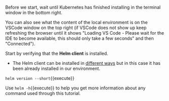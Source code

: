 Before we start, wait until Kubernetes has finished installing in the terminal window in the bottom right. 

You can also see what the content of the local environment is on the VSCode window on the top right (if VSCode does not show up keep refreshing the browser until it shows "Loading VS Code - Please wait for the IDE to become available, this should only take a few seconds" and then "Connected"). 

Start by verifying that the **Helm client** is installed.

* The Helm client can be installed in [different ways](https://helm.sh/docs/intro/install/) but in this case it has been already installed in our environment.

`helm version --short`{{execute}}

Use `helm -h`{{execute}} to help you  get more information about any command used through this tutorial.
